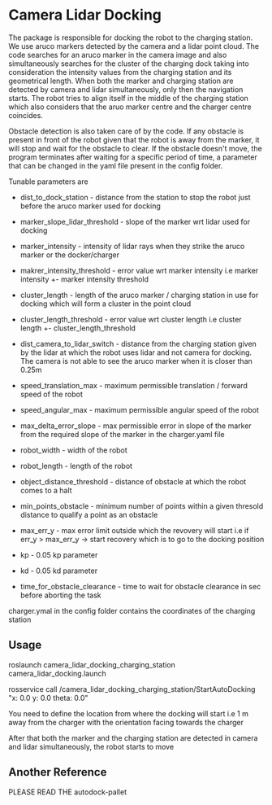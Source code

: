 # Camera Lidar Docking #

The package is responsible for docking the robot to the charging station. We use aruco markers detected by the camera and a lidar point cloud. The code searches for an aruco marker in the camera image and also simultaneously searches for the cluster of the charging dock taking into consideration the intensity values from the charging station and its geometrical length. When both the marker and charging station are detected by camera and lidar simultaneously, only then the navigation starts. The robot tries to align itself in the middle of the charging station which also considers that the aruo marker centre and the charger centre coincides. 

Obstacle detection is also taken care of by the code. If any obstacle is present in front of the robot given that the robot is away from the marker, it will stop and wait for the obstacle to clear. If the obstacle doesn't move, the program terminates after waiting for a specific period of time, a parameter that can be changed in the yaml file present in the config folder.


Tunable parameters are

* dist_to_dock_station - distance from the station  to stop the robot just before the aruco  marker used for docking

* marker_slope_lidar_threshold  - slope of the marker wrt lidar used for docking 

* marker_intensity - intensity of lidar rays when they strike the aruco marker or the docker/charger

* makrer_intensity_threshold - error value wrt marker intensity i.e  marker intensity +- marker intensity threshold 

* cluster_length - length of the aruco marker / charging station in use for docking which will form a cluster in the point cloud

* cluster_length_threshold - error value wrt cluster length i.e cluster length +- cluster_length_threshold

* dist_camera_to_lidar_switch - distance from the charging station given by the lidar at which the robot uses lidar and not camera for docking. The camera is not able to see the aruco marker when it is closer than 0.25m

* speed_translation_max - maximum permissible translation / forward speed of the robot

* speed_angular_max -  maximum permissible angular speed of the robot

* max_delta_error_slope - max permissible error in slope of the marker from the required slope of the marker in the charger.yaml file

* robot_width - width of the robot

* robot_length - length of the robot

* object_distance_threshold -  distance of obstacle at which the robot comes to a halt

* min_points_obstacle -  minimum number of points within a given thresold distance to qualify a point as an obstacle

* max_err_y -  max error limit outside which the revovery will start i.e if err_y > max_err_y -> start recovery which is to go to the docking position

* kp - 0.05 kp parameter

* kd - 0.05 kd parameter

* time_for_obstacle_clearance - time to wait for obstacle clearance in sec before aborting the task


charger.ymal in the config folder contains the coordinates of the charging station


## Usage

roslaunch camera_lidar_docking_charging_station camera_lidar_docking.launch 

rosservice call /camera_lidar_docking_charging_station/StartAutoDocking "x: 0.0
y: 0.0
theta: 0.0"

You need to define the location from where the docking will start i.e 1 m away from the charger with the orientation facing towards the charger

After that both the marker and the charging station are detected in camera and lidar simultaneously, the robot starts to move


## Another Reference

PLEASE READ THE autodock-pallet
